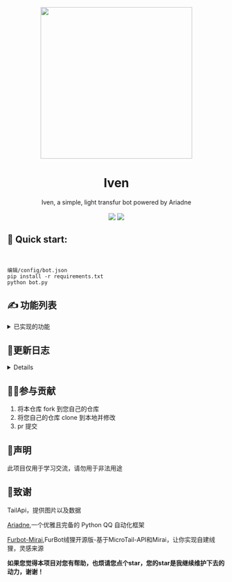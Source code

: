 <div align=center><img src="https://s1.328888.xyz/2022/10/11/8LTgg.png" width = "350" height = "350"></center>
<h1>Iven</h1>

Iven, a simple, light transfur bot powered by Ariadne
<br><br>
<img src="https://img.shields.io/static/v1?label=python&message=3.10+&color=green"> <img src="https://img.shields.io/static/v1?label=powered%20by&message=Ariadne&color=red">
</div>

## 📕 Quick start: ##
<br>

    编辑/config/bot.json
    pip install -r requirements.txt
	python bot.py
    

## ✍ 功能列表
<details>

<summary>已实现的功能</summary>

- [x] TailApi

</details>

## 🐌更新日志 ##

<details>

20221011更新:

- [feat] 更新TailApi相关插件

</details>

## 👨‍💻参与贡献

1. 将本仓库 fork 到您自己的仓库
2. 将您自己的仓库 clone 到本地并修改
3. pr 提交

## 📌声明

此项目仅用于学习交流，请勿用于非法用途

## 🙇‍致谢

TailApi，提供图片以及数据

[Ariadne](https://github.com/GraiaProject/Ariadne "Ariadne"),一个优雅且完备的 Python QQ 自动化框架

[Furbot-Mirai](https://github.com/furleywolf/Furbot-Mirai "Ariadne"),FurBot绒狸开源版-基于MicroTail-API和Mirai，让你实现自建绒狸，灵感来源


**如果您觉得本项目对您有帮助，也烦请您点个star，您的star是我继续维护下去的动力，谢谢！**

